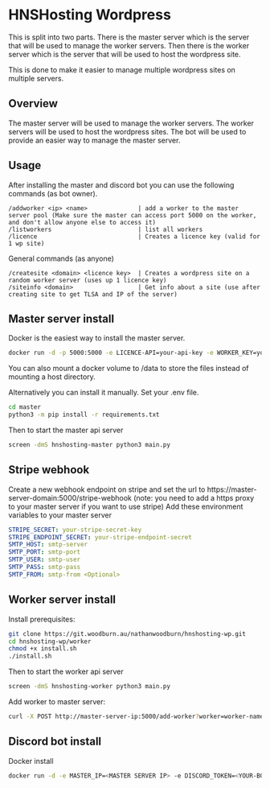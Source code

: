 # HNSHosting Wordpress
This is split into two parts.
There is the master server which is the server that will be used to manage the worker servers.
Then there is the worker server which is the server that will be used to host the wordpress site.

This is done to make it easier to manage multiple wordpress sites on multiple servers.

## Overview

The master server will be used to manage the worker servers.
The worker servers will be used to host the wordpress sites.
The bot will be used to provide an easier way to manage the master server.

## Usage

After installing the master and discord bot you can use the following commands (as bot owner).

```
/addworker <ip> <name>              | add a worker to the master server pool (Make sure the master can access port 5000 on the worker, and don't allow anyone else to access it)
/listworkers                        | list all workers
/licence                            | Creates a licence key (valid for 1 wp site)
```

General commands (as anyone)

```
/createsite <domain> <licence key>  | Creates a wordpress site on a random worker server (uses up 1 licence key)
/siteinfo <domain>                  | Get info about a site (use after creating site to get TLSA and IP of the server)
```



## Master server install

Docker is the easiest way to install the master server.

```sh
docker run -d -p 5000:5000 -e LICENCE-API=your-api-key -e WORKER_KEY=your-api-key --name hnshosting-master git.woodburn.au/nathanwoodburn/hnshosting-master:latest -v ./data:/data
```
You can also mount a docker volume to /data to store the files instead of mounting a host directory.

Alternatively you can install it manually.
Set your .env file.
```sh
cd master
python3 -m pip install -r requirements.txt
```
Then to start the master api server
```sh
screen -dmS hnshosting-master python3 main.py
```

## Stripe webhook
Create a new webhook endpoint on stripe and set the url to https://master-server-domain:5000/stripe-webhook (note: you need to add a https proxy to your master server if you want to use stripe)
Add these environment variables to your master server
```yaml
STRIPE_SECRET: your-stripe-secret-key
STRIPE_ENDPOINT_SECRET: your-stripe-endpoint-secret
SMTP_HOST: smtp-server
SMTP_PORT: smtp-port
SMTP_USER: smtp-user
SMTP_PASS: smtp-pass
SMTP_FROM: smtp-from <Optional>
```


## Worker server install

Install prerequisites:

```sh
git clone https://git.woodburn.au/nathanwoodburn/hnshosting-wp.git
cd hnshosting-wp/worker
chmod +x install.sh
./install.sh
```
Then to start the worker api server
```sh
screen -dmS hnshosting-worker python3 main.py
```

Add worker to master server:

```sh
curl -X POST http://master-server-ip:5000/add-worker?worker=worker-name&ip=worker-server-ip -H "key: api-key"
```

## Discord bot install

Docker install
```sh
docker run -d -e MASTER_IP=<MASTER SERVER IP> -e DISCORD_TOKEN=<YOUR-BOT-TOKEN> -e LICENCE_KEY=your-api-key -e WORKER_KEY=your-api-key --name hnshosting-bot git.woodburn.au/nathanwoodburn/hnshosting-bot:latest
```